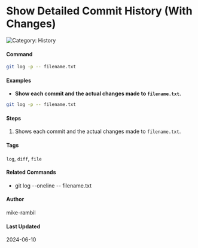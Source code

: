 # Show Detailed Commit History (With Changes)


![Category: History](https://img.shields.io/badge/Category-History-blue)

#### Command
```sh
git log -p -- filename.txt
```

#### Examples
- **Show each commit and the actual changes made to `filename.txt`.**


```sh
git log -p -- filename.txt
```


#### Steps
1. Shows each commit and the actual changes made to `filename.txt`.


#### Tags
`log`, `diff`, `file`

#### Related Commands
- git log --oneline -- filename.txt


#### Author
mike-rambil

#### Last Updated
2024-06-10
